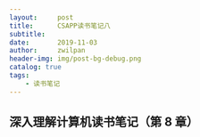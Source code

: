 ```yaml
---
layout:     post
title:      CSAPP读书笔记八
subtitle:   
date:       2019-11-03
author:     zwilpan
header-img: img/post-bg-debug.png
catalog: true
tags:
    - 读书笔记
---
```


## 深入理解计算机读书笔记（第 8 章）



